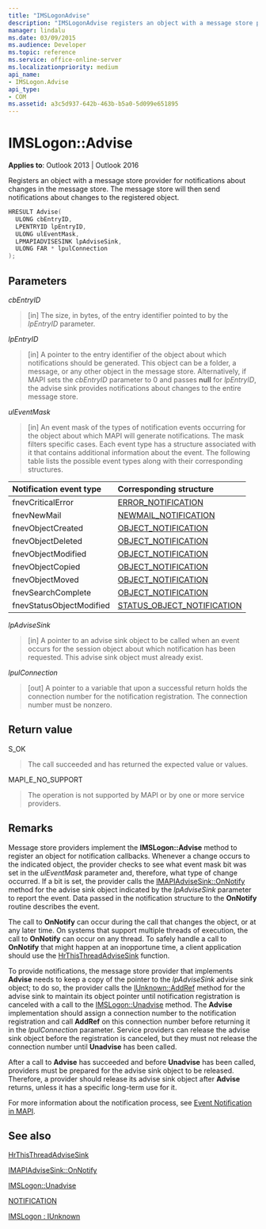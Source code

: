 ```yaml
---
title: "IMSLogonAdvise"
description: "IMSLogonAdvise registers an object with a message store provider for notifications about changes in the message store."
manager: lindalu
ms.date: 03/09/2015
ms.audience: Developer
ms.topic: reference
ms.service: office-online-server
ms.localizationpriority: medium
api_name:
- IMSLogon.Advise
api_type:
- COM
ms.assetid: a3c5d937-642b-463b-b5a0-5d099e651895
---
```


# IMSLogon::Advise

  
  
**Applies to**: Outlook 2013 | Outlook 2016 
  
Registers an object with a message store provider for notifications about changes in the message store. The message store will then send notifications about changes to the registered object.
  
```cpp
HRESULT Advise(
  ULONG cbEntryID,
  LPENTRYID lpEntryID,
  ULONG ulEventMask,
  LPMAPIADVISESINK lpAdviseSink,
  ULONG FAR * lpulConnection
);
```

## Parameters

 _cbEntryID_
  
> [in] The size, in bytes, of the entry identifier pointed to by the  _lpEntryID_ parameter. 
    
 _lpEntryID_
  
> [in] A pointer to the entry identifier of the object about which notifications should be generated. This object can be a folder, a message, or any other object in the message store. Alternatively, if MAPI sets the  _cbEntryID_ parameter to 0 and passes **null** for  _lpEntryID_, the advise sink provides notifications about changes to the entire message store.
    
 _ulEventMask_
  
> [in] An event mask of the types of notification events occurring for the object about which MAPI will generate notifications. The mask filters specific cases. Each event type has a structure associated with it that contains additional information about the event. The following table lists the possible event types along with their corresponding structures.
    
|**Notification event type**|**Corresponding structure**|
|:-----|:-----|
|fnevCriticalError  <br/> |[ERROR_NOTIFICATION](error_notification.md) <br/> |
|fnevNewMail  <br/> |[NEWMAIL_NOTIFICATION](newmail_notification.md) <br/> |
|fnevObjectCreated  <br/> |[OBJECT_NOTIFICATION](object_notification.md) <br/> |
|fnevObjectDeleted  <br/> |[OBJECT_NOTIFICATION](object_notification.md) <br/> |
|fnevObjectModified  <br/> |[OBJECT_NOTIFICATION](object_notification.md) <br/> |
|fnevObjectCopied  <br/> |[OBJECT_NOTIFICATION](object_notification.md) <br/> |
|fnevObjectMoved  <br/> |[OBJECT_NOTIFICATION](object_notification.md) <br/> |
|fnevSearchComplete  <br/> |[OBJECT_NOTIFICATION](object_notification.md) <br/> |
|fnevStatusObjectModified  <br/> |[STATUS_OBJECT_NOTIFICATION](status_object_notification.md) <br/> |
   
 _lpAdviseSink_
  
> [in] A pointer to an advise sink object to be called when an event occurs for the session object about which notification has been requested. This advise sink object must already exist.
    
 _lpulConnection_
  
> [out] A pointer to a variable that upon a successful return holds the connection number for the notification registration. The connection number must be nonzero.
    
## Return value

S_OK 
  
> The call succeeded and has returned the expected value or values.
    
MAPI_E_NO_SUPPORT 
  
> The operation is not supported by MAPI or by one or more service providers.
    
## Remarks

Message store providers implement the **IMSLogon::Advise** method to register an object for notification callbacks. Whenever a change occurs to the indicated object, the provider checks to see what event mask bit was set in the _ulEventMask_ parameter and, therefore, what type of change occurred. If a bit is set, the provider calls the [IMAPIAdviseSink::OnNotify](imapiadvisesink-onnotify.md) method for the advise sink object indicated by the  _lpAdviseSink_ parameter to report the event. Data passed in the notification structure to the **OnNotify** routine describes the event. 
  
The call to **OnNotify** can occur during the call that changes the object, or at any later time. On systems that support multiple threads of execution, the call to **OnNotify** can occur on any thread. To safely handle a call to **OnNotify** that might happen at an inopportune time, a client application should use the [HrThisThreadAdviseSink](hrthisthreadadvisesink.md) function. 
  
To provide notifications, the message store provider that implements **Advise** needs to keep a copy of the pointer to the  _lpAdviseSink_ advise sink object; to do so, the provider calls the [IUnknown::AddRef](https://msdn.microsoft.com/library/ms691379%28v=VS.85%29.aspx) method for the advise sink to maintain its object pointer until notification registration is canceled with a call to the [IMSLogon::Unadvise](imslogon-unadvise.md) method. The **Advise** implementation should assign a connection number to the notification registration and call **AddRef** on this connection number before returning it in the _lpulConnection_ parameter. Service providers can release the advise sink object before the registration is canceled, but they must not release the connection number until **Unadvise** has been called. 
  
After a call to **Advise** has succeeded and before **Unadvise** has been called, providers must be prepared for the advise sink object to be released. Therefore, a provider should release its advise sink object after **Advise** returns, unless it has a specific long-term use for it. 
  
For more information about the notification process, see [Event Notification in MAPI](event-notification-in-mapi.md). 
  
## See also



[HrThisThreadAdviseSink](hrthisthreadadvisesink.md)
  
[IMAPIAdviseSink::OnNotify](imapiadvisesink-onnotify.md)
  
[IMSLogon::Unadvise](imslogon-unadvise.md)
  
[NOTIFICATION](notification.md)
  
[IMSLogon : IUnknown](imslogoniunknown.md)

